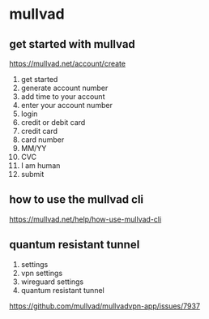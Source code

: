 # mullvad

## get started with mullvad

https://mullvad.net/account/create

1. get started
2. generate account number
3. add time to your account
4. enter your account number
5. login
6. credit or debit card
7. credit card
8. card number
9. MM/YY
10. CVC
11. I am human
12. submit

## how to use the mullvad cli

https://mullvad.net/help/how-use-mullvad-cli

## quantum resistant tunnel

1. settings
2. vpn settings
3. wireguard settings
4. quantum resistant tunnel

https://github.com/mullvad/mullvadvpn-app/issues/7937
